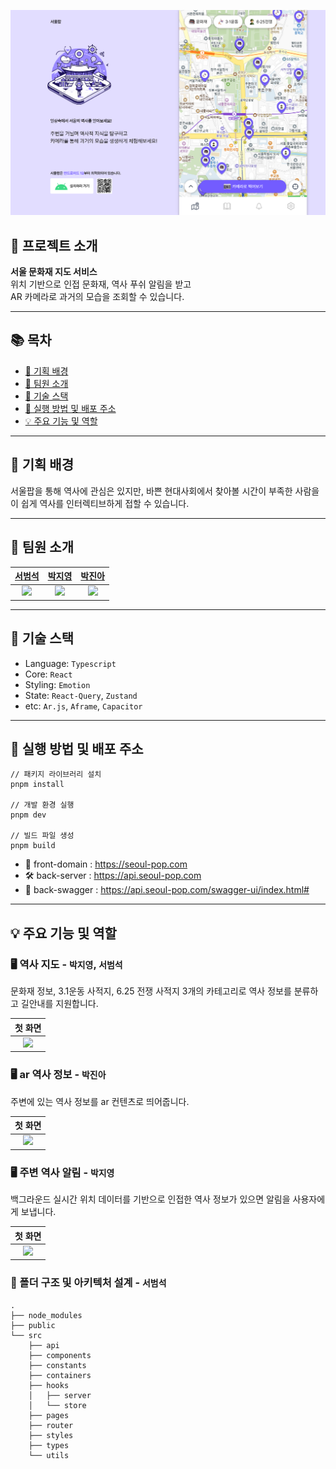 <!-- TODO: 타이틀 이미지 추가 필요 -->
[//]: # (<img src="assets/images/title.png" alt="title">)

![image-2.png](./image-2.png)

## 💬 프로젝트 소개

<b>서울 문화재 지도 서비스</b>  
위치 기반으로 인접 문화재, 역사 푸쉬 알림을 받고   
AR 카메라로 과거의 모습을 조회할 수 있습니다.

---

## 📚 목차

- [🎯 기획 배경](#plans)
- [🙇 팀원 소개](#members)
- [🔨 기술 스택](#skills)
- [🚀 실행 방법 및 배포 주소](#installation)
- [💡 주요 기능 및 역할](#features)

---

<a name="plans"></a>

## 🎯 기획 배경

서울팝을 통해 역사에 관심은 있지만, 바쁜 현대사회에서 찾아볼 시간이 부족한 사람을이 쉽게 역사를 인터렉티브하게 접할 수 있습니다. 

---

<a name="members"></a>

## 🙇 팀원 소개

|           [서범석](https://github.com/beomxtone)           |           [박지영](https://github.com/parkyolo)            |            [박진아](https://github.com/dev-hamster)            |
| :--------------------------------------------------------: |:-------------------------------------------------------:|:-----------------------------------------------------------:|
| <img src="https://github.com/beomxtone.png" width="120" /> | <img src="https://github.com/parkyolo.png" width="120"> | <img src="https://github.com/dev-hamster.png" width="120" > |

---

<a name="skills"></a>

## 🔨 기술 스택

- Language: `Typescript`
- Core: `React`
- Styling: `Emotion`
- State: `React-Query`, `Zustand`
- etc: `Ar.js`, `Aframe`, `Capacitor`

---

<a name="installation"></a>

## 🚀 실행 방법 및 배포 주소

```
// 패키지 라이브러리 설치
pnpm install

// 개발 환경 실행
pnpm dev

// 빌드 파일 생성
pnpm build
```

- 📱 front-domain : https://seoul-pop.com
- 🛠 back-server : https://api.seoul-pop.com
- 🔗 back-swagger : https://api.seoul-pop.com/swagger-ui/index.html#

---

<a name="features"></a>

## 💡 주요 기능 및 역할

### 🖥️ 역사 지도 - `박지영`, `서범석`

문화재 정보, 3.1운동 사적지, 6.25 전쟁 사적지 3개의 카테고리로 역사 정보를 분류하고 길안내를 지원합니다.

|                       첫 화면                        |
|:-------------------------------------------------:|
| <img src="assets/gifs/landing.gif" width='250px'> |

### 🖥️ ar 역사 정보 - `박진아`

주변에 있는 역사 정보를 ar 컨텐츠로 띄어줍니다. 

|                       첫 화면                        |
|:-------------------------------------------------:|
| <img src="assets/gifs/landing.gif" width='250px'> |

### 🖥️ 주변 역사 알림 - `박지영`

백그라운드 실시간 위치 데이터를 기반으로 인접한 역사 정보가 있으면 알림을 사용자에게 보냅니다.

|                       첫 화면                        |
|:-------------------------------------------------:|
| <img src="assets/gifs/landing.gif" width='250px'> |


### 📂 폴더 구조 및 아키텍처 설계 - `서범석`

```
.
├── node_modules
├── public
└── src
    ├── api
    ├── components
    ├── constants
    ├── containers
    ├── hooks
    │   ├── server
    │   └── store
    ├── pages
    ├── router
    ├── styles
    ├── types
    └── utils

```
